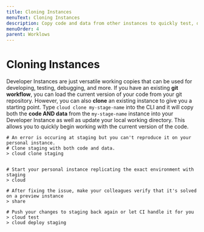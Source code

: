 ```yaml
---
title: Cloning Instances
menuText: Cloning Instances
description: Copy code and data from other instances to quickly test, debug, and share code.
menuOrder: 4
parent: Worklows
---
```


# Cloning Instances

Developer Instances are just versatile working copies that can be used for developing, testing, debugging, and more. If you have an existing **git workflow**, you can load the current version of your code from your git repository. However, you can also **clone** an existing instance to give you a starting point. Type `cloud clone my-stage-name` into the CLI and it will copy both the **code AND data** from the `my-stage-name` instance into your Developer Instance as well as update your local working directory. This allows you to quickly begin working with the current version of the code.

```
# An error is occuring at staging but you can't reproduce it on your personal instance.
# Clone staging with both code and data.
> cloud clone staging


# Start your personal instance replicating the exact environment with staging
> cloud

# After fixing the issue, make your colleagues verify that it's solved on a preview instance
> share

# Push your changes to staging back again or let CI handle it for you
> cloud test
> cloud deploy staging
```

